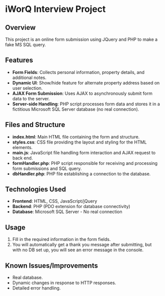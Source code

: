 # iWorQ Interview Project

## Overview
This project is an online form submission using JQuery and PHP to make a fake MS SQL query.

## Features
- **Form Fields**: Collects personal information, property details, and additional notes.
- **Dynamic UI**: Show/hide feature for alternate property address based on user selection.
- **AJAX Form Submission**: Uses AJAX to asynchronously submit form data to the server.
- **Server-side Handling**: PHP script processes form data and stores it in a fictitious Microsoft SQL Server database (no real connection).

## Files and Structure
- **index.html**: Main HTML file containing the form and structure.
- **styles.css**: CSS file providing the layout and styling for the HTML elements.
- **main.js**: JavaScript file handling form interaction and AJAX request to back end.
- **formHandler.php**: PHP script responsible for receiving and processing form submissions and SQL query.
- **dbHandler.php**: PHP file establishing a connection to the database.

## Technologies Used
- **Frontend**: HTML, CSS, JavaScript/jQuery
- **Backend**: PHP (PDO extension for database connectivity)
- **Database**: Microsoft SQL Server - No real connection

## Usage
1. Fill in the required information in the form fields.
2. You will automatically get a thank you message after submitting, but with no DB set up, you will see an error message in the console. 

## Known Issues/Improvements
- Real database.
- Dynamic changes in response to HTTP responses.
- Detailed error handling. 
